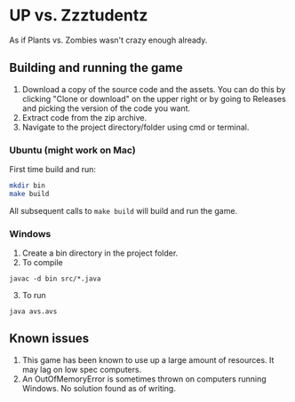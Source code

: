# UP vs. Zzztudentz
As if Plants vs. Zombies wasn't crazy enough already.

## Building and running the game
1. Download a copy of the source code and the assets. You can do this by clicking "Clone or download" on the upper right or by going to Releases and picking the version of the code you want.
2. Extract code from the zip archive.
3. Navigate to the project directory/folder using cmd or terminal.

### Ubuntu (might work on Mac)
First time build and run:
``` bash
mkdir bin
make build
```

All subsequent calls to `make build` will build and run the game.

### Windows
1. Create a bin directory in the project folder.
2. To compile
```
javac -d bin src/*.java
```
3. To run
```
java avs.avs
```

## Known issues
1. This game has been known to use up a large amount of resources. It may lag on low spec computers.
2. An OutOfMemoryError is sometimes thrown on computers running Windows. No solution found as of writing.
